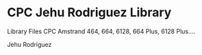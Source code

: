 CPC Jehu Rodriguez Library
==========================


Library Files CPC Amstrand 464, 664, 6128, 664 Plus, 6128 Plus....


Jehu Rodriguez
